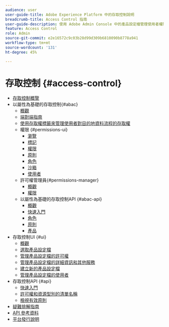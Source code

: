 ```yaml
---
audience: user
user-guide-title: Adobe Experience Platform 中的存取控制說明
breadcrumb-title: Access Control 指南
user-guide-description: 使用 Adobe Admin Console 中的產品設定檔管理使用者權限。了解如何將使用者指派到產品和沙箱。
feature: Access Control
role: Admin
source-git-commit: e2e16572c9c03b28d99d309b6810090b8778a941
workflow-type: tm+mt
source-wordcount: '131'
ht-degree: 45%

---
```



# 存取控制 {#access-control}

* [存取控制概覽](home.md)
* 以屬性為基礎的存取控制{#abac}
   * [概觀](abac/overview.md)
   * [端對端指南](abac/end-to-end-guide.md)
   * [使用存取權標籤來管理使用者對目的地資料流程的存取權](/help/access-control/abac/apply-access-labels-destinations.md)
   * 權限 {#permissions-ui}
      * [瀏覽](abac/ui/browse.md)
      * [標記](abac/ui/labels.md)
      * [權限](abac/ui/permissions.md)
      * [原則](abac/ui/policies.md)
      * [角色](abac/ui/roles.md)
      * [沙箱](abac/ui/sandboxes.md)
      * [使用者](abac/ui/users.md)
   * 許可權管理員{#permissions-manager}
      * [概觀](abac/permission-manager/overview.md)
      * [權限](abac/permission-manager/permissions.md)
   * 以屬性為基礎的存取控制API {#abac-api}
      * [概觀](abac/api/overview.md)
      * [快速入門](abac/api/getting-started.md)
      * [角色](abac/api/roles.md)
      * [原則](abac/api/policies.md)
      * [產品](abac/api/products.md)
* 存取控制UI {#ui}
   * [概觀](ui/overview.md)
   * [選取產品設定檔](ui/browse.md)
   * [管理產品設定檔的許可權](ui/permissions.md)
   * [管理產品設定檔的詳細資訊和其他服務](ui/details-and-services.md)
   * [建立新的產品設定檔](ui/create-profile.md)
   * [管理產品設定檔的使用者](ui/users.md)
* 存取控制API {#api}
   * [快速入門](api/getting-started.md)
   * [許可權和資源型別的清單名稱](api/permissions-and-resource-types.md)
   * [檢視有效原則](api/effective-policies.md)
* [疑難排解指南](troubleshooting-guide.md)
* [API 參考資料](https://www.adobe.io/experience-platform-apis/references/access-control/)
* [平台發行說明](https://experienceleague.adobe.com/zh-hant/docs/experience-platform/release-notes/latest)